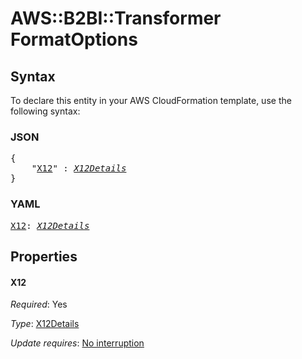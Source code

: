 # AWS::B2BI::Transformer FormatOptions

## Syntax

To declare this entity in your AWS CloudFormation template, use the following syntax:

### JSON

<pre>
{
    "<a href="#x12" title="X12">X12</a>" : <i><a href="x12details.md">X12Details</a></i>
}
</pre>

### YAML

<pre>
<a href="#x12" title="X12">X12</a>: <i><a href="x12details.md">X12Details</a></i>
</pre>

## Properties

#### X12

_Required_: Yes

_Type_: <a href="x12details.md">X12Details</a>

_Update requires_: [No interruption](https://docs.aws.amazon.com/AWSCloudFormation/latest/UserGuide/using-cfn-updating-stacks-update-behaviors.html#update-no-interrupt)

